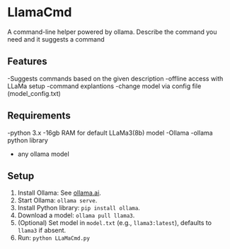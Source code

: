 # LlamaCmd
A command-line helper powered by ollama. Describe the command you need and it suggests a command

## Features
-Suggests commands based on the given description
-offline access with LLaMa setup
-command explantions
-change model via config file (model_config.txt)

## Requirements
-python 3.x
-16gb RAM for default LLaMa3(8b) model 
-Ollama
-ollama python library 
- any ollama model

## Setup
1. Install Ollama: See [ollama.ai](https://ollama.ai/).
2. Start Ollama: `ollama serve`.
3. Install Python library: `pip install ollama`.
4. Download a model: `ollama pull llama3`.
5. (Optional) Set model in `model.txt` (e.g., `llama3:latest`), defaults to `llama3` if absent.
6. Run: `python LLaMaCmd.py`
